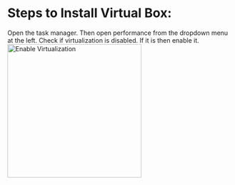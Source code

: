 # Steps to Install Virtual Box:
Open the task manager. Then open performance from the dropdown menu at the left. Check if virtualization is disabled. If it is then enable it. 
<img src="./enabling_Virtualization_from_task_manager.png" alt="Enable Virtualization" width="300">

